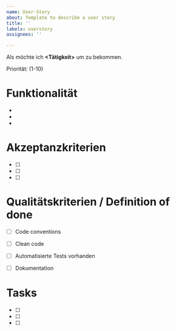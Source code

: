 ```yaml
---
name: User-Story
about: Template to describe a user story
title: ''
labels: userstory
assignees: ''

---
```


Als <b><Rolle></b> 
möchte ich <b><Tätigkeit></b>
um <b><Nutzen></b> zu bekommen.


Priorität: (1-10)

    
# Funktionalität
*
*
*


    
# Akzeptanzkriterien
* [ ]
* [ ]
* [ ]


    
# Qualitätskriterien / Definition of done
* [ ] Code conventions
* [ ] Clean code
* [ ] Automatisierte Tests vorhanden
* [ ] Dokumentation  

    
# Tasks
* [ ]
* [ ]
* [ ]
